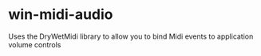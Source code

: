 # win-midi-audio
Uses the DryWetMidi library to allow you to bind Midi events to application volume controls
